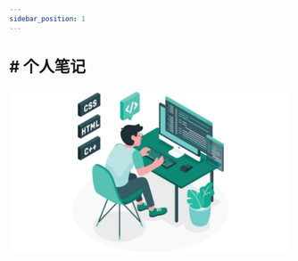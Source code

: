 ```yaml
---
sidebar_position: 1
---
```


# # 个人笔记

![working_paper](https://raw.githubusercontent.com/TransonQ/image-share/main/img/202310261155201.jpeg)

